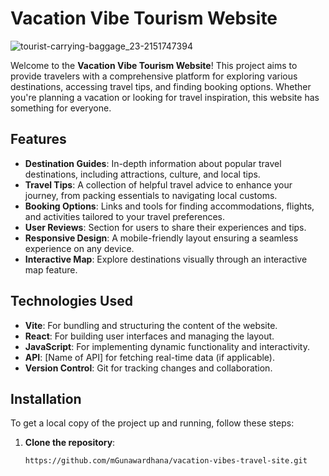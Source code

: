 # Vacation Vibe Tourism Website

![tourist-carrying-baggage_23-2151747394](https://github.com/user-attachments/assets/e49c4f5c-10cb-42e7-9d7f-4859c09fba15)

Welcome to the **Vacation Vibe Tourism Website**! This project aims to provide travelers with a comprehensive platform for exploring various destinations, accessing travel tips, and finding booking options. Whether you're planning a vacation or looking for travel inspiration, this website has something for everyone.

## Features

- **Destination Guides**: In-depth information about popular travel destinations, including attractions, culture, and local tips.
- **Travel Tips**: A collection of helpful travel advice to enhance your journey, from packing essentials to navigating local customs.
- **Booking Options**: Links and tools for finding accommodations, flights, and activities tailored to your travel preferences.
- **User Reviews**: Section for users to share their experiences and tips.
- **Responsive Design**: A mobile-friendly layout ensuring a seamless experience on any device.
- **Interactive Map**: Explore destinations visually through an interactive map feature.

## Technologies Used

- **Vite**: For bundling and structuring the content of the website.
- **React**: For building user interfaces and managing the layout.
- **JavaScript**: For implementing dynamic functionality and interactivity.
- **API**: [Name of API] for fetching real-time data (if applicable).
- **Version Control**: Git for tracking changes and collaboration.

## Installation

To get a local copy of the project up and running, follow these steps:

1. **Clone the repository**:
   ```bash
   https://github.com/mGunawardhana/vacation-vibes-travel-site.git
   ```
